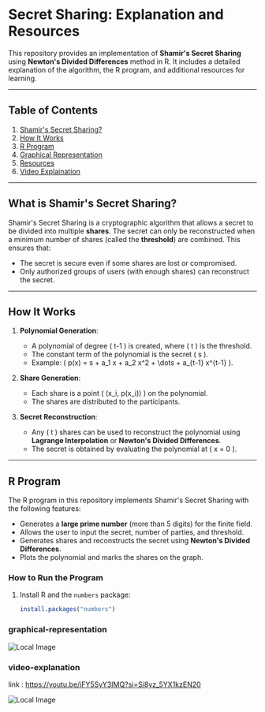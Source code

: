 # Secret Sharing: Explanation and Resources

This repository provides an implementation of **Shamir's Secret Sharing** using **Newton's Divided Differences** method in R. It includes a detailed explanation of the algorithm, the R program, and additional resources for learning.

---

## Table of Contents
1. [Shamir's Secret Sharing?](#what-is-secret-sharing)
2. [How It Works](#how-it-works)
3. [R Program](#r-program)
4. [Graphical Representation](#graphical-representation)
5. [Resources](#resources)
6. [Video Explaination](#video-explanation)

---

## What is Shamir's Secret Sharing?

Shamir's Secret Sharing is a cryptographic algorithm that allows a secret to be divided into multiple **shares**. The secret can only be reconstructed when a minimum number of shares (called the **threshold**) are combined. This ensures that:
- The secret is secure even if some shares are lost or compromised.
- Only authorized groups of users (with enough shares) can reconstruct the secret.

---

## How It Works

1. **Polynomial Generation**:
   - A polynomial of degree \( t-1 \) is created, where \( t \) is the threshold.
   - The constant term of the polynomial is the secret \( s \).
   - Example: \( p(x) = s + a_1 x + a_2 x^2 + \dots + a_{t-1} x^{t-1} \).

2. **Share Generation**:
   - Each share is a point \( (x_i, p(x_i)) \) on the polynomial.
   - The shares are distributed to the participants.

3. **Secret Reconstruction**:
   - Any \( t \) shares can be used to reconstruct the polynomial using **Lagrange Interpolation** or **Newton's Divided Differences**.
   - The secret is obtained by evaluating the polynomial at \( x = 0 \).

---

## R Program

The R program in this repository implements Shamir's Secret Sharing with the following features:
- Generates a **large prime number** (more than 5 digits) for the finite field.
- Allows the user to input the secret, number of parties, and threshold.
- Generates shares and reconstructs the secret using **Newton's Divided Differences**.
- Plots the polynomial and marks the shares on the graph.

### How to Run the Program
1. Install R and the `numbers` package:
   ```R
   install.packages("numbers")

### graphical-representation
![Local Image](images/image.png "Local Image")

### video-explanation
link : https://youtu.be/iFY5SyY3IMQ?si=Si8yz_5YX1kzEN20

![Local Image](images/img.jpg "Local Image")
